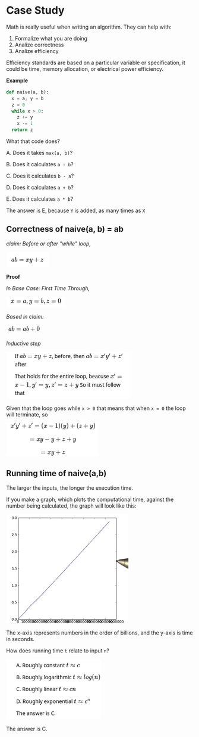 # Case Study

Math is really useful when writing an algorithm. They can help with:

1. Formalize what you are doing
2. Analize correctness
3. Analize efficiency

Efficiency standards are based on a particular variable or specification, it could be time, memory allocation, or electrical power efficiency.

**Example**

```py
def naive(a, b):
  x = a; y = b
  z = 0
  while x > 0:
    z += y
    x -= 1
  return z
```

What that code does?

A. Does it takes `max(a, b)`?

B. Does it calculates `a - b`?

C. Does it calculates `b - a`?

D. Does it calculates `a + b`?

E. Does it calculates `a * b`?

The answer is E, because `Y` is added, as many times as `X`

## Correctness of naive(a, b) = ab

*claim: Before or after "while" loop,*

![first eq](./case_study_img/first_eq.png)

**Proof**

*In Base Case: First Time Through,*

![second eq](./case_study_img/second_eq.png)

*Based in claim:*

![third eq](./case_study_img/third_eq.png)

*Inductive step*

![ind header](./case_study_img/inductive_step_header.png)

Given that the loop goes while `x > 0` that means that when `x = 0` the loop will terminate, so 

![fourth eqs](./case_study_img/fourth_eqs.png)

## Running time of naive(a,b)

The larger the inputs, the longer the execution time.

If you make a graph, which plots the computational time, against the number being calculated, the graph will look like this:

![case study 1](./case_study1.png)

The x-axis represents numbers in the order of billions, and the y-axis is time in seconds.

How does running time `t` relate to input `n`?

![final opts](./case_study_img/final_opts.png)

The answer is C.
